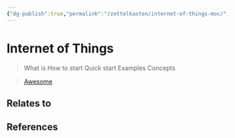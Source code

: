 ```yaml
---
{"dg-publish":true,"permalink":"/zettelkasten/internet-of-things-moc/","title":"IOT","tags":["status/todo","core/tech/iot"],"created":"2023-10-10T12:41:41.947+01:00"}
---
```



# Internet of Things

> What is
> How to start
> Quick start
> 	Examples
> Concepts


> [Awesome](https://github.com/HQarroum/awesome-iot#readme)


## Relates to
## References
